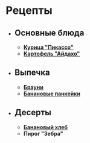 # Рецепты

- ## Основные блюда
   - [**Курица "Пикассо"**](chicken_picasso.md)
   - [**Картофель "Айдахо"**](aidaho.md)

- ## Выпечка
   - [**Брауни**](brownie.md)
   - [**Банановые панкейки**](banana_pancake.md)

- ## Десерты
   - [**Банановый хлеб**](banana_bread.md)
   - **Пирог "Зебра"**